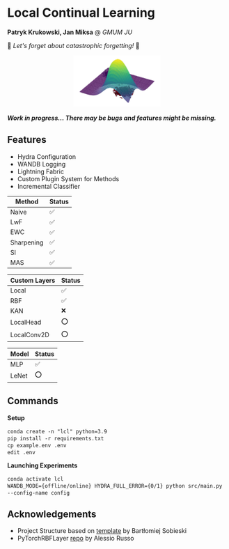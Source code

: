 # Local Continual Learning
**Patryk Krukowski, Jan Miksa** @ *GMUM JU*

🚀 *Let's forget about catastrophic forgetting!* 🚀

<p align="center"><img src="rbf.png" alt="rbf" width="200"/></p>

***Work in progress... There may be bugs and features might be missing.***

## Features
- Hydra Configuration
- WANDB Logging
- Lightning Fabric
- Custom Plugin System for Methods
- Incremental Classifier

| Method | Status |
| ------ | -- |
| Naive | ✅ |
| LwF | ✅ |
| EWC | ✅ |
| Sharpening | ✅ |
| SI | ✅ |
| MAS | ✅ |

| Custom Layers | Status |
| ------ | -- |
| Local | ✅ |
| RBF | ✅ |
| KAN | ❌ |
| LocalHead | ⭕️ |
| LocalConv2D | ⭕️ |

| Model | Status |
| ------ | -- |
| MLP | ✅ |
| LeNet | ⭕️ |

## Commands
**Setup**
```
conda create -n "lcl" python=3.9
pip install -r requirements.txt
cp example.env .env
edit .env
```

**Launching Experiments**
```
conda activate lcl
WANDB_MODE={offline/online} HYDRA_FULL_ERROR={0/1} python src/main.py --config-name config 
```

## Acknowledgements
- Project Structure based on [template](https://github.com/sobieskibj/templates/tree/master) by Bartłomiej Sobieski
- PyTorchRBFLayer [repo](https://github.com/rssalessio/PytorchRBFLayer) by Alessio Russo